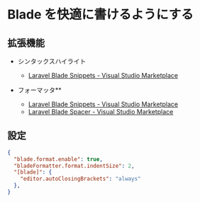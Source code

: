 # Blade を快適に書けるようにする

## 拡張機能
- シンタックスハイライト
  - [Laravel Blade Snippets - Visual Studio Marketplace](https://marketplace.visualstudio.com/items?itemName=onecentlin.laravel-blade)

- フォーマッタ**
  - [Laravel Blade Snippets - Visual Studio Marketplace](https://marketplace.visualstudio.com/items?itemName=onecentlin.laravel-blade)
  - [Laravel Blade Spacer - Visual Studio Marketplace](https://marketplace.visualstudio.com/items?itemName=austenc.laravel-blade-spacer)


## 設定

```json:setting.json
{
  "blade.format.enable": true,
  "bladeFormatter.format.indentSize": 2,
  "[blade]": {
    "editor.autoClosingBrackets": "always"
  },
}
```
